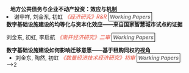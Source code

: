 
<h4 style="margin:0 10px 0;">地方公共债务与企业不动产投资：效应与机制</h4>

  <li>谢申祥, 刘金东, 初虹 <i style="color:#e74d3c">《经济研究》R&R</i> <strong><i style="color:#757575; border:1px solid black; padding: 3px;font-size: 0.85rem;">Working Papers</i></strong></li>



<h4 style="margin:0 0px 0;">数字基础设施建设的均等化与资本化效应——来自国家智慧城市试点的证据</h4>

刘金东, 初虹, 李启航 <i style="color:#e74d3c">《南开经济研究》二审</i> <strong><i style="color:#757575; border:1px solid black; padding: 3px;font-size: 0.85rem;">Working Papers</i></strong></i>



<h4 style="margin:0 0px 0;">数字基础设施建设如何影响迁移意愿——基于租购同权的视角</h4>
<ul style="margin:0 0px;">
  <li>刘金东, 陶然, 初虹 <i style="color:#e74d3c">《数量经济技术经济研究》初审</i> <strong><i style="color:#757575; border:1px solid black; padding: 3px;font-size: 0.85rem;">Working Papers</i></strong></li>
</ul> -->2


<!-- <h4 style="margin:0 10px 0;">Organization Committee</h4>

<ul style="margin:0 0 5px;">
  <li>..<a href="https://bmvc2023.org/people/organisers/"><autocolor>..</autocolor></a> <a href="h12"><autocolor>2022</autocolor></a>-<a href="12"><autocolor>2023</autocolor></a></li>
  <li>s<a href="https://www.acmmmasia.org/2020/committee.html"><autocolor>sd</autocolor></a></li>
</ul>

